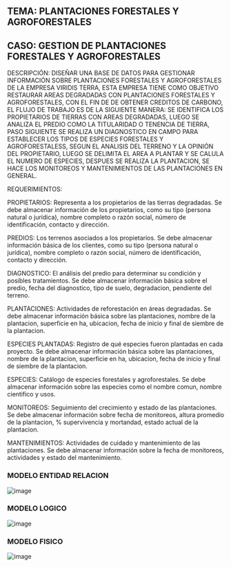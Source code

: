 ## TEMA: PLANTACIONES FORESTALES Y AGROFORESTALES
## CASO: GESTION DE PLANTACIONES FORESTALES Y AGROFORESTALES
DESCRIPCIÓN: DISEÑAR UNA BASE DE DATOS PARA GESTIONAR INFORMACIÓN SOBRE PLANTACIONES FORESTALES Y AGROFORESTALES DE LA EMPRESA VIRIDIS TERRA, ESTA EMPRESA TIENE COMO OBJETIVO RESTAURAR AREAS DEGRADADAS CON PLANTACIONES FORESTALES Y AGROFORESTALES, CON EL FIN DE DE OBTENER CREDITOS DE CARBONO, EL FLUJO DE TRABAJO ES DE LA SIGUIENTE MANERA: SE IDENTIFICA LOS PROPIETARIOS DE TIERRAS CON AREAS DEGRADADAS, LUEGO SE ANALIZA EL PREDIO COMO LA TITULARIDAD O TENENCIA DE TIERRA, PASO SIGUIENTE SE REALIZA UN DIAGNOSTICO EN CAMPO PARA ESTABLECER LOS TIPOS DE ESPECIES FORESTALES Y AGROFORESTALESS, SEGUN EL ANALISIS DEL TERRENO Y LA OPINIÓN DEL PROPIETARIO, LUEGO SE DELIMITA EL AREA A PLANTAR Y SE CALULA EL NUMERO DE ESPECIES, DESPUES SE REALIZA LA PLANTACION, SE HACE LOS MONITOREOS Y  MANTENIMIENTOS DE LAS PLANTACIONES EN GENERAL.

REQUERIMIENTOS:

PROPIETARIOS: Representa a los propietarios de las tierras degradadas. Se debe almacenar información de los propietarios, como su tipo (persona natural o jurídica), nombre completo o razón social, número de identificación, contacto y dirección.

PREDIOS: Los terrenos asociados a los propietarios. Se debe almacenar información básica de los clientes, como su tipo (persona natural o jurídica), nombre completo o razón social, número de identificación, contacto y dirección.

DIAGNOSTICO: El análisis del predio para determinar su condición y posibles tratamientos. Se debe almacenar información básica sobre el predio, fecha del diagnostico, tipo de suelo, degradacion, pendiente del terreno.

PLANTACIONES: Actividades de reforestación en áreas degradadas. Se debe almacenar información básica sobre las plantaciones, nombre de la plantacion, superficie en ha, ubicacion, fecha de inicio y final de siembre de la plantacion.

ESPECIES PLANTADAS: Registro de qué especies fueron plantadas en cada proyecto. Se debe almacenar información básica sobre las plantaciones, nombre de la plantacion, superficie en ha, ubicacion, fecha de inicio y final de siembre de la plantacion.

ESPECIES: Catálogo de especies forestales y agroforestales. Se debe almacenar información sobre las especies como el nombre comun, nombre cientifico y usos. 

MONITOREOS: Seguimiento del crecimiento y estado de las plantaciones. Se debe almacenar información sobre fecha de monitoreos, altura promedio de la plantacion, % supervivencia y mortandad, estado actual de la plantacion.

MANTENIMIENTOS: Actividades de cuidado y mantenimiento de las plantaciones. Se debe almacenar información sobre la fecha de monitoreos, actividades y estado del mantenimiento. 




### MODELO ENTIDAD RELACION
![image](https://github.com/user-attachments/assets/67d7359d-74db-4d46-af63-733f490f81fe)

### MODELO LOGICO
![image](https://github.com/user-attachments/assets/e4ecde6e-e762-472f-a91a-e2ad5579d546)

### MODELO FISICO
![image](https://github.com/user-attachments/assets/72f53055-3fb4-434e-a20e-863e1ed71824)


